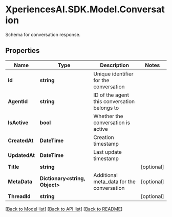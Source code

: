 # XperiencesAI.SDK.Model.Conversation
Schema for conversation response.

## Properties

Name | Type | Description | Notes
------------ | ------------- | ------------- | -------------
**Id** | **string** | Unique identifier for the conversation | 
**AgentId** | **string** | ID of the agent this conversation belongs to | 
**IsActive** | **bool** | Whether the conversation is active | 
**CreatedAt** | **DateTime** | Creation timestamp | 
**UpdatedAt** | **DateTime** | Last update timestamp | 
**Title** | **string** |  | [optional] 
**MetaData** | **Dictionary&lt;string, Object&gt;** | Additional meta_data for the conversation | [optional] 
**ThreadId** | **string** |  | [optional] 

[[Back to Model list]](../../README.md#documentation-for-models) [[Back to API list]](../../README.md#documentation-for-api-endpoints) [[Back to README]](../../README.md)

